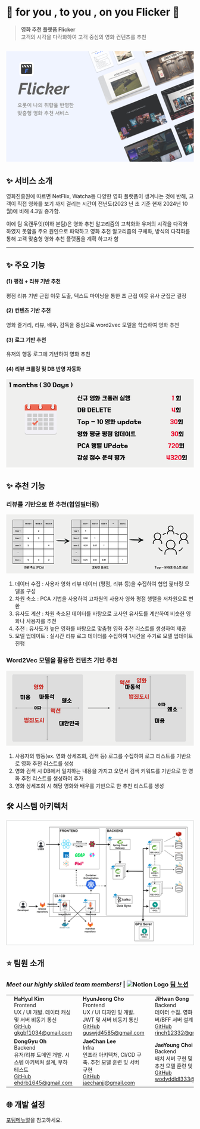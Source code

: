 # 🌙 for you , to you , on you Flicker 🌟

> **영화 추천 플랫폼 Flicker**  
> 고객의 시각을 다각화하여 고객 중심의 영화 컨텐츠를 추천

## ![alt text](exec/img/main.png)

## ✨ 서비스 소개

영화진흥원에 따르면 NetFlix, Watcha등 다양한 영화 플랫폼이 생겨나는 것에 반해, 고객이 직접 영화를 보기 까지 걸리는 시간이 전년도(2023 년 초 기준 현재 2024년 10월)에 비해 4.3일 증가함.

이에 팀 육캔두잇(이하 본팀)은 영화 추천 알고리즘의 고착화와 유저의 시각을 다각화 하였지 못함을 주요 원인으로 파악하고 영화 추천 알고리즘의 구체화, 방식의 다각화를 통해 고객 맞춤형 영화 추천 플랫폼을 계획 하고자 함

---

## ✨ 주요 기능

#### (1) 평점 + 리뷰 기반 추천

평점 리뷰 기반 근접 이웃 도출, 텍스트 마이닝을 통한 초 근접 이웃 유사 군집군 결정

#### (2) 컨텐츠 기반 추천

영화 줄거리, 리뷰, 배우, 감독을 중심으로 word2vec 모델을 학습하여 영화 추천

#### (3) 로그 기반 추천

유저의 행동 로그에 기반하여 영화 추천

#### (4) 리뷰 크롤링 및 DB 반영 자동화

![alt text](exec/img/schedule.png)


## ✨ 추천 기능

### **리뷰를 기반으로 한 추천(협업필터링)**

![alt text](exec/img/collabo.png)

1. 데이터 수집 : 사용자 영화 리뷰 데이터 (평점, 리뷰 등)을 수집하여 협업 핉터링 모델을 구성
2. 차원 축소 : PCA 기법을 사용하여 고차원의 사용자 영화 평점 행렬을 저차원으로 변환
3. 유사도 계산 : 차원 축소된 데이터를 바탕으로 코사인 유사도를 계산하여 비슷한 영화나 사용자를 추천
4. 추천 : 유사도가 높은 영화를 바탕으로 맟춤형 영화 추천 리스트를 생성하여 제공
5. 모델 업데이트 : 실시간 리뷰 로그 데이터를 수집하여 1시간을 주기로 모델 업데이트 진행



### **Word2Vec 모델을 활용한 컨텐츠 기반 추천**

![alt text](exec/img/word2vec.png)

1. 사용자의 행동(ex. 영화 상세조회, 검색 등) 로그를 수집하여 로그 리스트를 기반으로 영화 추천 리스트를 생성
2. 영화 검색 시 DB에서 일치하는 내용을 가지고 오면서 검색 키워드를 기반으로 한 영화 추천 리스트를 생성하여 추가
3. 영화 상세조회 시 해당 영화와 배우를 기반으로 한 추천 리스트를 생성

## 🛠️ 시스템 아키텍처

![alt text](exec/img/systenarch.png)

## ⭐ 팀원 소개

### ***Meet our highly skilled team members!*** | <img src="https://upload.wikimedia.org/wikipedia/commons/e/e9/Notion-logo.svg" alt="Notion Logo" width="20"/> [팀 노션](https://snowy-lilac-f3b.notion.site/6-5193ecebfd8643ba9d99d29e3bea2482?pvs=4)

|  |  |  |  |  |   |
|---|---|---|---|---|---|
|![HaHyul Kim](exec/img/hyulKim.jpg) | **HaHyul Kim** <br> Frontend <br> UX / UI 개발. 데이터 캐싱 및 서버 비동기 통신 <br> [GitHub](https://github.com/busangangster) gkgbf1034@gmail.com |![HyunJeong Cho](exec/img/jeong.jpg)| **HyunJeong Cho**  <br> Frontend <br>  UX / UI 디자인 및 개발. <br> JWT 및 서버 비동기 통신 <br> [GitHub](https://github.com/hyunjeongg11) guswjd4585@gmail.com| ![HaHyul Kim](exec/img/jihwan.jpg) | **JiHwan Gong**  <br> Backend  <br> 데이터 수집. 영화 도메인 서버/BFF 서버 설계 및 구현 <br>[GitHub](https://github.com/izgnok)  rinch12332@gmail.com |
|![HyunJeong Cho](exec/img/dong.png)| **DongGyu Oh**  <br> Backend  <br> 유저/리뷰 도메인 개발. 시스템 아키텍처 설계, 부하 테스트  <br> [GitHub](https://github.com/Eastplanet) <br> ehdrb1645@gmail.com|![HaHyul Kim](exec/img/chan.jpg) | **JaeChan Lee** <br> Infra  <br> 인프라 아키텍처, CI/CD 구축. 추천 모델 훈련 및 서버 구현  <br> [GitHub](https://github.com/jaechanjj)  jaechanjj@gmail.com |![HyunJeong Cho](exec/img/jae.jpg)| **JaeYoung Choi**  <br> Backend  <br> 배치 서버 구현 및 ERD 설계. 추천 모델 훈련 및 서버 구현  <br> [GitHub](https://github.com/wodyddldl333)  wodyddldl333@naver.com|


## 🌐 개발 설정

[포팅메뉴얼](https://lab.ssafy.com/s11-bigdata-recom-sub1/S11P21E206/-/blob/master/exec/%EB%B0%B0%ED%8F%AC%20%EA%B0%80%EC%9D%B4%EB%93%9C%20%EB%AC%B8%EC%84%9C.pdf?ref_type=heads)을 참고하세요.

